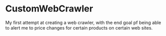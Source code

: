 # CustomWebCrawler
My first attempt at creating a web crawler, with the end goal pf being able to alert me to price changes for certain products on certain web sites.
